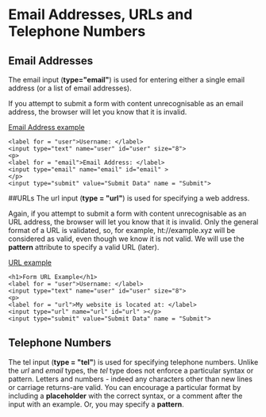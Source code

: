 
# Email Addresses, URLs and Telephone Numbers

## Email Addresses
The email input (**type="email"**) is used for entering either a single email address (or a list of email addresses).

If you attempt to submit a form with content unrecognisable as an email address, the browser will let you know that it is invalid.

<a href="archives/Class Htmls/form3.htm" target = "_blank">Email Address example</a>
~~~>
<label for = "user">Username: </label>
<input type="text" name="user" id="user" size="8">
<p>
<label for = "email">Email Address: </label>
<input type="email" name="email" id="email" >
</p>
<input type="submit" value="Submit Data" name = "Submit">
~~~

##URLs
The url input (**type = "url"**) is used for specifying a web address.

Again, if you attempt to submit a form with content unrecognisable as an URL address, the browser will let
you know that it is invalid. Only the general format of a URL is validated, so, for example, 
ht://example.xyz will be considered as valid, even though we know it is not valid. 
We will use the **pattern** attribute to specify a valid URL (later).

<a href="archives/Class Htmls/form4.htm" target = "_blank">URL example</a>
~~~
<h1>Form URL Example</h1>
<label for = "user">Username: </label>
<input type="text" name="user" id="user" size="8">
<p>
<label for = "url">My website is located at: </label>
<input type="url" name="url" id="url" ></p>
<input type="submit" value="Submit Data" name = "Submit">
~~~

## Telephone Numbers
The tel input (**type = "tel"**) is used for specifying telephone numbers. Unlike the *url* and *email* types, the *tel*
type does not enforce a particular syntax or pattern. Letters and numbers - indeed any characters other than new lines or 
carriage returns-are valid.
You can encourage a particular format by including a **placeholder** with the correct syntax, or a 
comment after the input with an example. Or, you may specify a **pattern**.
